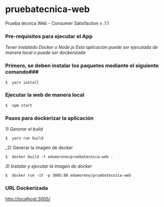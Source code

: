 # pruebatecnica-web
Prueba técnica Web -  Consumer Satisfaction v .1.1 

### Pre-requisitos para ejecutar el App

_Tener instalado Docker o Node.js_
_Esta aplicación puede ser ejecutada de manera local o puede ser dockerizada_

### Primero, se deben instalar los paquetes mediante el siguiente comando###
```
$  yarn install 
```

### Ejecutar la web de manera local ###

```
$  npm start
```
### Pasos para dockerizar la aplicación ###
_1) Generar el build_

```
$  yarn run build
```
_2) Generar la imagen de docker

```
$  docker build -t edumoreno/pruebatecnica-web .
```
_3) Instalar y ejecutar la imagen de docker_

```
$  docker run -it -p 3005:80 edumoreno/pruebatecnica-web
```

### URL Dockerizada ###

[http://localhost:3005/](http://localhost:3005/)







